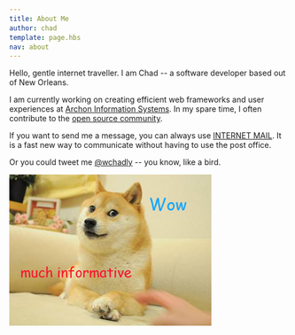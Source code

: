 ```yaml
---
title: About Me
author: chad
template: page.hbs
nav: about
---
```


Hello, gentle internet traveller. I am Chad -- a software developer based out of New Orleans.

I am currently working on creating efficient web frameworks and user experiences at [Archon Information Systems](http://archoninfosys.com/). In my spare time, I often contribute to the [open source community](https://github.com/chadly).

If you want to send me a message, you can always use [INTERNET MAIL](mailto:blog@chadly.net). It is a fast new way to communicate without having to use the post office.

Or you could tweet me [@wchadly](https://twitter.com/wchadly) -- you know, like a bird.

<img src="doge.jpg" alt="Doge" class="frame" title="much informative" />